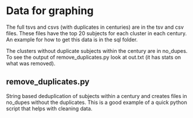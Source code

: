 # Data for graphing
The full tsvs and csvs (with duplicates in centuries) are in the tsv and csv files. These files have the top 20 subjects for each cluster in each century. An example for how to get this data is in the sql folder.

The clusters without duplicate subjects within the century are in no_dupes. To see the output
of remove_duplicates.py look at out.txt (it has stats on what was removed). 

## remove_duplicates.py
String based deduplication of subjects within a century and creates files in no_dupes without the duplicates. This is a good example of a quick python script that helps with cleaning data.
